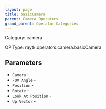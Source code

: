 ```yaml
---
layout: page
title: basicCamera
parent: Camera Operators
grand_parent: Operator Categories
---
```


Category: camera

OP Type: raytk.operators.camera.basicCamera

## Parameters

* `Camera` - 
* `FOV Angle` - 
* `Position` - 
* `Rotate` - 
* `Look At Position` - 
* `Up Vector` -
